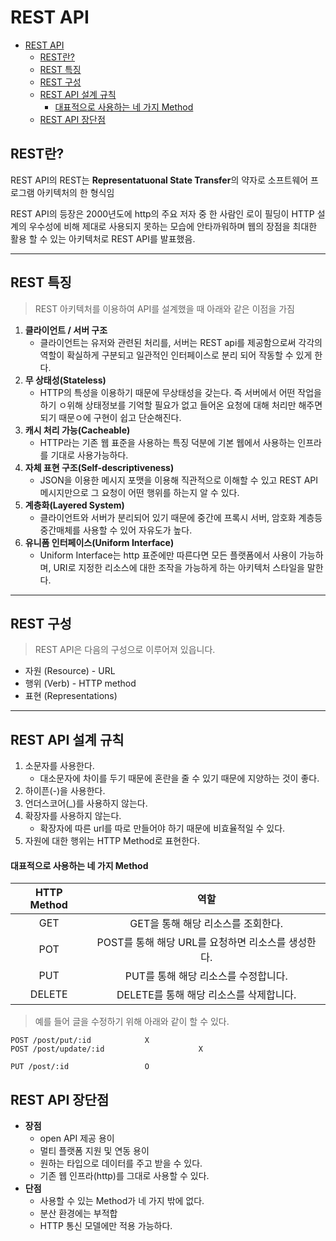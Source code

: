 # REST API

- [REST API](#rest-api)
  * [REST란?](#rest란?)
  * [REST 특징](#rest-특징)
  * [REST 구성](#rest-구성)
  * [REST API 설계 규칙](#rest-api-설계-규칙)
      - [대표적으로 사용하는 네 가지 Method](#대표적으로-사용하는-네-가지-Method)
  * [REST API 장단점](#rest-api-)
  
## REST란?

REST API의 REST는 **Representatuonal State Transfer**의 약자로 소프트웨어 프로그램 아키텍처의 한 형식임

REST API의 등장은 2000년도에 http의 주요 저자 중 한 사람인 로이 필딩이 HTTP 설계의 우수성에 비해 제대로 사용되지 못하는 모습에 안타까워하며 웹의 장점을 최대한 활용 할 수 있는 아키텍처로 REST API를 발표했음.

---

## REST 특징

> REST 아키텍처를 이용하여 API를 설계했을 때 아래와 같은 이점을 가짐

1. **클라이언트 / 서버 구조**
   * 클라이언트는 유저와 관련된 처리를, 서버는 REST api를 제공함으로써 각각의 역할이 확실하게 구분되고 일관적인 인터페이스로 분리 되어 작동할 수 있게 한다.
2. **무 상태성(Stateless)**
   * HTTP의 특성을 이용하기 때문에 무상태성을 갖는다. 즉 서버에서 어떤 작업을 하기 ㅇ위해 상태정보를 기억할 필요가 없고 들어온 요청에 대해 처리만 해주면 되기 때문ㅇ에 구현이 쉽고 단순해진다.
3. **캐시 처리 가능(Cacheable)**
   * HTTP라는 기존 웹 표준을 사용하는 특징 덕분에 기본 웹에서 사용하는 인프라를 기대로 사용가능하다.
4. **자체 표현 구조(Self-descriptiveness)**
   * JSON을 이용한 메시지 포맷을 이용해 직관적으로 이해할 수 있고 REST API 메시지만으로 그 요청이 어떤 행위를 하는지 알 수 있다.
5. **계층화(Layered System)**
   * 클라이언트와 서버가 분리되어 있기 때문에 중간에 프록시 서버, 암호화 계층등 중간매체를 사용할 수 있어 자유도가 높다.
6. **유니폼 인터페이스(Uniform Interface)**
   * Uniform Interface는 http 표준에만 따른다면 모든 플랫폼에서 사용이 가능하며, URI로 지정한 리소스에 대한 조작을 가능하게 하는 아키텍처 스타일을 말한다.

---

## REST 구성

> REST API은 다음의 구성으로 이루어져 있읍니다.

* 자원 (Resource) - URL
* 행위 (Verb) - HTTP method
* 표현 (Representations)

---

## REST API 설계 규칙

1. 소문자를 사용한다.
   + 대소문자에 차이를 두기 때문에 혼란을 줄 수 있기 때문에 지양하는 것이 좋다.
2. 하이픈(-)을 사용한다.
3. 언더스코어(_)를 사용하지 않는다.
4. 확장자를 사용하지 않는다.
   + 확장자에 따른 url를 따로 만들어야 하기 때문에 비효율적일 수 있다.
5. 자원에 대한 행위는 HTTP Method로 표현한다.

#### 대표적으로 사용하는 네 가지 Method

| HTTP Method |                        역할                        |
| :---------: | :------------------------------------------------: |
|     GET     |         GET을 통해 해당 리소스를 조회한다.         |
|     POT     | POST를 통해 해당 URL를 요청하면 리소스를 생성한다. |
|     PUT     |        PUT를 통해 해당 리소스를 수정합니다.        |
|   DELETE    |      DELETE를 통해 해당 리소스를 삭제합니다.       |

> 예를 들어 글을 수정하기 위해 아래와 같이 할 수 있다.

```
POST /post/put/:id			  X
POST /post/update/:id	                  X

PUT /post/:id 				  O
```



## REST API 장단점

* **장점**
  + open API 제공 용이
  + 멀티 플랫폼 지원 및 연동 용이
  + 원하는 타입으로 데이터를 주고 받을 수 있다.
  + 기존 웹 인프라(http)를 그대로 사용할 수 있다.
* **단점**
  * 사용할 수 있는 Method가 네 가지 밖에 없다.
  * 분산 환경에는 부적합
  * HTTP 통신 모델에만 적용 가능하다.



